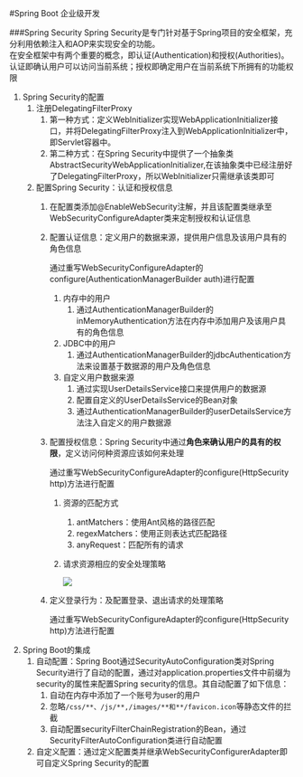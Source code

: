 #Spring Boot 企业级开发

###Spring Security
Spring Security是专门针对基于Spring项目的安全框架，充分利用依赖注入和AOP来实现安全的功能。<br>
在安全框架中有两个重要的概念，即认证(Authentication)和授权(Authorities)。认证即确认用户可以访问当前系统；授权即确定用户在当前系统下所拥有的功能权限

1. Spring Security的配置
	1. 注册DelegatingFilterProxy
		1. 第一种方式：定义WebInitializer实现WebApplicationInitializer接口，并将DelegatingFilterProxy注入到WebApplicationInitializer中，即Servlet容器中。
		2. 第二种方式：在Spring Security中提供了一个抽象类AbstractSecurityWebApplicationInitializer,在该抽象类中已经注册好了DelegatingFilterProxy，所以WebInitializer只需继承该类即可
	3. 配置Spring Security：认证和授权信息
		1. 在配置类添加@EnableWebSecurity注解，并且该配置类继承至WebSecurityConfigureAdapter类来定制授权和认证信息
		2. 配置认证信息：定义用户的数据来源，提供用户信息及该用户具有的角色信息

			通过重写WebSecurityConfigureAdapter的configure(AuthenticationManagerBuilder auth)进行配置
			1. 内存中的用户
				1. 通过AuthenticationManagerBuilder的inMemoryAuthentication方法在内存中添加用户及该用户具有的角色信息
			2. JDBC中的用户
				1. 通过AuthenticationManagerBuilder的jdbcAuthentication方法来设置基于数据源的用户及角色信息
			3. 自定义用户数据来源
				1. 通过实现UserDetailsService接口来提供用户的数据源
				2. 配置自定义的UserDetailsService的Bean对象
				2. 通过AuthenticationManagerBuilder的userDetailsService方法注入自定义的用户数据源
		3. 配置授权信息：Spring Security中通过**角色来确认用户的具有的权限**，定义访问何种资源应该如何来处理

			通过重写WebSecurityConfigureAdapter的configure(HttpSecurity http)方法进行配置
			
			1. 资源的匹配方式
				1. antMatchers：使用Ant风格的路径匹配
				2. regexMatchers：使用正则表达式匹配路径
				3. anyRequest：匹配所有的请求
			2. 请求资源相应的安全处理策略

				![](http://i.imgur.com/r27RQDl.jpg)
		4. 定义登录行为：及配置登录、退出请求的处理策略
			
			通过重写WebSecurityConfigureAdapter的configure(HttpSecurity http)方法进行配置
2. Spring Boot的集成
	1. 自动配置：Spring Boot通过SecurityAutoConfiguration类对Spring Security进行了自动的配置，通过对application.properties文件中前缀为security的属性来配置Spring security的信息。其自动配置了如下信息：
		1. 自动在内存中添加了一个账号为user的用户
		2. 忽略`/css/**、/js/**,/images/**和**/favicon.icon`等静态文件的拦截
		3. 自动配置securityFilterChainRegistration的Bean，通过SecurityFilterAutoConfiguration类进行自动配置
	2. 自定义配置：通过定义配置类并继承WebSecurityConfigurerAdapter即可自定义Spring Security的配置 